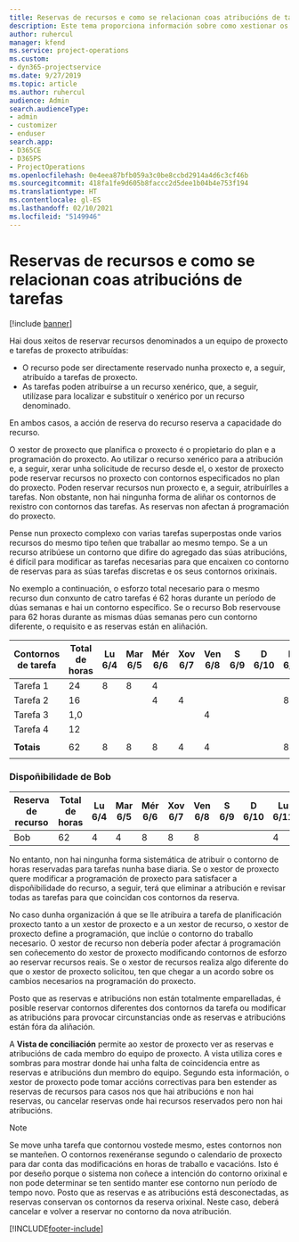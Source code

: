 ```yaml
---
title: Reservas de recursos e como se relacionan coas atribucións de tarefas
description: Este tema proporciona información sobre como xestionar os recursos nomeados, as reservas de recursos e as atribucións de tarefas e como se relacionan entre si.
author: ruhercul
manager: kfend
ms.service: project-operations
ms.custom:
- dyn365-projectservice
ms.date: 9/27/2019
ms.topic: article
ms.author: ruhercul
audience: Admin
search.audienceType:
- admin
- customizer
- enduser
search.app:
- D365CE
- D365PS
- ProjectOperations
ms.openlocfilehash: 0e4eea87bfb059a3c0be8ccbd2914a4d6c3cf46b
ms.sourcegitcommit: 418fa1fe9d605b8faccc2d5dee1b04b4e753f194
ms.translationtype: HT
ms.contentlocale: gl-ES
ms.lasthandoff: 02/10/2021
ms.locfileid: "5149946"
---
```

# <a name="resource-bookings-and-how-they-relate-to-task-assignments"></a>Reservas de recursos e como se relacionan coas atribucións de tarefas

[!include [banner](../includes/psa-now-project-operations.md)]

Hai dous xeitos de reservar recursos denominados a un equipo de proxecto e tarefas de proxecto atribuídas:

- O recurso pode ser directamente reservado nunha proxecto e, a seguir, atribuído a tarefas de proxecto.
- As tarefas poden atribuírse a un recurso xenérico, que, a seguir, utilízase para localizar e substituír o xenérico por un recurso denominado. 

En ambos casos, a acción de reserva do recurso reserva a capacidade do recurso.

O xestor de proxecto que planifica o proxecto é o propietario do plan e a programación do proxecto. Ao utilizar o recurso xenérico para a atribución e, a seguir, xerar unha solicitude de recurso desde el, o xestor de proxecto pode reservar recursos no proxecto con contornos especificados no plan do proxecto. Poden reservar recursos nun proxecto e, a seguir, atribuírlles a tarefas. Non obstante, non hai ningunha forma de aliñar os contornos de rexistro con contornos das tarefas. As reservas non afectan á programación do proxecto.

Pense nun proxecto complexo con varias tarefas superpostas onde varios recursos do mesmo tipo teñen que traballar ao mesmo tempo. Se a un recurso atribúese un contorno que difire do agregado das súas atribucións, é difícil para modificar as tarefas necesarias para que encaixen co contorno de reservas para as súas tarefas discretas e os seus contornos orixinais.

No exemplo a continuación, o esforzo total necesario para o mesmo recurso dun conxunto de catro tarefas é 62 horas durante un período de dúas semanas e hai un contorno específico. Se o recurso Bob reservouse para 62 horas durante as mismas dúas semanas pero cun contorno diferente, o requisito e as reservas están en aliñación.

| **Contornos de tarefa**    | **Total de horas** | Lu 6/4 | Mar 6/5 | Mér 6/6 | Xov 6/7 | Ven 6/8 | S 6/9 | D 6/10 | Lu 6/11 | Mar 6/12 | Mér 6/13 | Xov 6/14 | Ven 6/15 |
|----------------------|-----------------|--------|--------|--------|--------|--------|--------|---------|---------|---------|---------|---------|---------|
| Tarefa 1               | 24              | 8      | 8      | 4      |        |        |        |         |         |         | 4       |         |         |
| Tarefa 2               | 16              |        |        | 4      | 4      |        |        |         | 8       |         |         |         |         |
| Tarefa 3               | 1,0              |        |        |        |        | 4      |        |         |         | 4       |         | 2       |         |
| Tarefa 4               | 12              |        |        |        |        |        |        |         |         |         | 4       |         | 8       |
|                      |                 |        |        |        |        |        |        |         |         |         |         |         |         |
| **Totais**           | 62              | 8      | 8      | 8      | 4      | 4      |        |         | 8       | 4       | 8       | 2       | 8       |
|                      |                 |        |        |        |        |        |        |         |         |         |         |

### <a name="bobs-availability"></a>Dispoñibilidade de Bob
| **Reserva de recurso** | **Total de horas** | Lu 6/4 | Mar 6/5 | Mér 6/6 | Xov 6/7 | Ven 6/8 | S 6/9 | D 6/10 | Lu 6/11 | Mar 6/12 | Mér 6/13 | Xov 6/14 | Ven 6/15 |
|------------------------|-----------------|--------|--------|--------|--------|--------|--------|---------|---------|---------|---------|---------|---------|
| Bob                    | 62              | 4      | 4      | 8      | 8      | 8      |        |         | 4       | 4       | 8       | 8       | 6       |

No entanto, non hai ningunha forma sistemática de atribuír o contorno de horas reservadas para tarefas nunha base diaria. Se o xestor de proxecto quere modificar a programación de proxecto para satisfacer a dispoñibilidade do recurso, a seguir, terá que eliminar a atribución e revisar todas as tarefas para que coincidan cos contornos da reserva.

No caso dunha organización á que se lle atribuira a tarefa de planificación proxecto tanto a un xestor de proxecto e a un xestor de recurso, o xestor de proxecto define a programación, que inclúe o contorno do traballo necesario. O xestor de recurso non debería poder afectar á programación sen coñecemento do xestor de proxecto modificando contornos de esforzo ao reservar recursos reais. Se o xestor de recursos realiza algo diferente do que o xestor de proxecto solicitou, ten que chegar a un acordo sobre os cambios necesarios na programación do proxecto.

Posto que as reservas e atribucións non están totalmente emparelladas, é posible reservar contornos diferentes dos contornos da tarefa ou modificar as atribucións para provocar circunstancias onde as reservas e atribucións están fóra da aliñación.

A **Vista de conciliación** permite ao xestor de proxecto ver as reservas e atribucións de cada membro do equipo de proxecto. A vista utiliza cores e sombras para mostrar donde hai unha falta de coincidencia entre as reservas e atribucións dun membro do equipo. Segundo esta información, o xestor de proxecto pode tomar accións correctivas para ben estender as reservas de recursos para casos nos que hai atribucións e non hai reservas, ou cancelar reservas onde hai recursos reservados pero non hai atribucións.

> [!NOTE]
> Se move unha tarefa que contornou vostede mesmo, estes contornos non se manteñen. O contornos rexenéranse segundo o calendario de proxecto para dar conta das modificacións en horas de traballo e vacacións. Isto é por deseño porque o sistema non coñece a intención do contorno orixinal e non pode determinar se ten sentido manter ese contorno nun período de tempo novo. Posto que as reservas e as atribucións está desconectadas, as reservas conservan os contornos da reserva orixinal. Neste caso, deberá cancelar e volver a reservar no contorno da nova atribución.



[!INCLUDE[footer-include](../includes/footer-banner.md)]